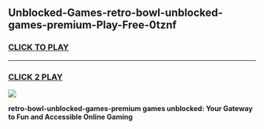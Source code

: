 
## Unblocked-Games-retro-bowl-unblocked-games-premium-Play-Free-0tznf
<h3>
<a href="https://premium76.site?title=retro-bowl-unblocked-games-premium&ref=10A">CLICK TO PLAY</a></h3>
<hr>

<h3>
<a href="https://premium76.site?title=retro-bowl-unblocked-games-premium&ref=10A">CLICK 2 PLAY</a>
  
</h3>

<a href="https://premium76.site?title=retro-bowl-unblocked-games-premium&ref=10A"><img src="https://clearcache.store/games.png"></a>


**retro-bowl-unblocked-games-premium games unblocked: Your Gateway to Fun and Accessible Online Gaming**
